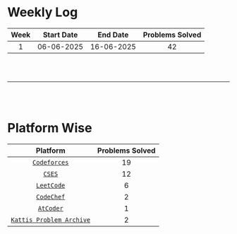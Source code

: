 # Weekly Log


| Week | Start Date | End Date | Problems Solved |
|:----:|:----------:|:--------:|:---------------:|
| 1    |06-06-2025  |16-06-2025| 42              |



<br>
<br>

---

<br>
<br>

# Platform Wise
| Platform | Problems Solved |
|:--------:|:---------------:|
| [`Codeforces`](https://codeforces.com/) | 19 | 
| [`CSES`](https://cses.fi/problemset/)   | 12 |
| [`LeetCode`](https://leetcode.com/problemset/) | 6 |
| [`CodeChef`](https://www.codechef.com/) | 2 |
| [`AtCoder`](https://atcoder.jp/) | 1 |
| [`Kattis Problem Archive`](https://open.kattis.com/) | 2 | 